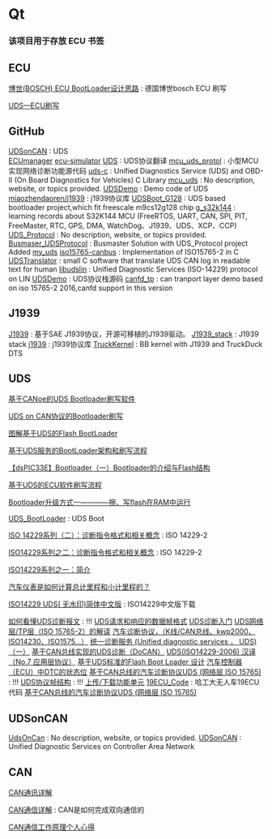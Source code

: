 # Qt
### 该项目用于存放 ECU 书签

## ECU

[博世(BOSCH) ECU BootLoader设计思路](https://blog.csdn.net/Allen_Spring/article/details/107145344) : 德国博世bosch ECU 刷写 

[UDS—ECU刷写](https://zhuanlan.zhihu.com/p/163058679)


## GitHub
[UDSonCAN](https://github.com/raychow/UDSonCAN) : UDS  
[ECUmanager](https://github.com/nitrousnrg/ECUmanager)
[ecu-simulator](https://github.com/lbenthins/ecu-simulator)
[UDS](https://github.com/taoynkkx/UDS) : UDS协议翻译
[mcu_uds_protol](https://github.com/jiangjie87481/mcu_uds_protol) : 小型MCU实现网络诊断功能源代码
[uds-c](https://github.com/jiangjie87481/uds-c) : Unified Diagnostics Service (UDS) and OBD-II (On Board Diagnostics for Vehicles) C Library
[mcu_uds](https://github.com/miaozhendaoren/mcu_uds) : No description, website, or topics provided.
[UDSDemo](https://github.com/jiangjie87481/UDSDemo) : Demo code of UDS
[miaozhendaoren/j1939](https://github.com/miaozhendaoren/j1939) : j1939协议库
[UDSBoot_G128](https://github.com/ukign/UDSBoot_G128) : UDS based bootloader project,which fit freescale m9cs12g128 chip
[g_s32k144](https://github.com/GreyZhang/g_s32k144) : learning records about S32K144 MCU (FreeRTOS, UART, CAN, SPI, PIT, FreeMaster, RTC, GPS, DMA, WatchDog、J1939、UDS、XCP、CCP)
[UDS_Protocol](https://github.com/Mariale13/UDS_Protocol) : No description, website, or topics provided.
[Busmaser_UDSProtocol](https://github.com/Mariale13/Busmaser_UDSProtocol) : Busmaster Solution with UDS_Protocol project Added
[my_uds](https://github.com/geekyes/my_uds)
[iso15765-canbus](https://github.com/devcoons/iso15765-canbus) : Implementation of ISO15765-2 in C
[UDSTranslator](https://github.com/MrtnsK/UDSTranslator) : small C software that translate UDS CAN log in readable text for human
[libudslin](https://github.com/nxyd/libudslin) : Unified Diagnostic Services (ISO-14229) protocol on LIN
[UDSDemo](https://github.com/ukign/UDSDemo) : UDS协议栈源码
[canfd_tp](https://github.com/ukign/canfd_tp) : can tranport layer demo based on iso 15765-2 2016,canfd support in this version

## J1939
[J1939](https://github.com/XeiTongXueFlyMe/J1939) : 基于SAE J1939协议，开源可移植的J1939驱动。 
[J1939_stack](https://github.com/mikebailey61/J1939_stack) : J1939 stack 
[j1939](https://github.com/yougukepp/j1939) : j1939协议库 
[TruckKernel](https://github.com/TruckHacking/TruckKernel) : BB kernel with J1939 and TruckDuck DTS 

## UDS

[基于CANoe的UDS Bootloader刷写软件](https://blog.csdn.net/farmer00/article/details/105587545/)

[UDS on CAN协议的Bootloader刷写](https://zhuanlan.zhihu.com/p/66140683)

[图解基于UDS的Flash BootLoader](https://zhuanlan.zhihu.com/p/69819290)

[基于UDS服务的BootLoader架构和刷写流程](https://zhuanlan.zhihu.com/p/148017247)

[【dsPIC33E】Bootloader（一）Bootloader的介绍与Flash结构](https://blog.csdn.net/u010875635/article/details/84660611)

[基于UDS的ECU软件刷写流程](https://zhuanlan.zhihu.com/p/37645386)

[Bootloader升级方式一————擦、写flash在RAM中运行](https://blog.csdn.net/minyuanxiani/article/details/79913353)

[UDS_BootLoader](https://github.com/GreenBoxNewEnergy/UDS_BootLoader) : UDS Boot 

[ISO 14229系列（二）：诊断指令格式和相关概念](https://blog.csdn.net/tfslovexizi/article/details/88524243) : ISO 14229-2

[ISO14229系列之二：诊断指令格式和相关概念](https://www.cnblogs.com/autogeek/p/4458658.html) : ISO 14229-2

[ISO14229系列之一：简介](https://www.cnblogs.com/autogeek/p/4458591.html)

[汽车仪表是如何计算总计里程和小计里程的？](https://www.cnblogs.com/autogeek/p/4225017.html)

[ISO14229 UDS( 无水印)简体中文版](http://www.100gsoft.cn/softdown/4965.html#downaddress) : ISO14229中文版下载

[如何看懂UDS诊断报文](https://www.jianshu.com/p/b5805e734ed6) : !!!
[UDS请求和响应的数据帧格式](https://blog.csdn.net/ChenGuiGan/article/details/87777584)
[UDS诊断入门](https://zhuanlan.zhihu.com/p/37310388)
[UDS网络层/TP层（ISO 15765-2）的解读](https://zhuanlan.zhihu.com/p/44857562)
[汽车诊断协议，（K线/CAN总线、kwp2000、ISO14230、ISO1575...）](https://blog.csdn.net/haha1fan/article/details/78007839)
[统一诊断服务 (Unified diagnostic services ， UDS) （一）](https://zhuanlan.zhihu.com/p/33583593)
[基于CAN总线实现的UDS诊断（DoCAN）](https://zhuanlan.zhihu.com/p/37063798)
[UDS(ISO14229-2006) 汉译（No.7 应用层协议）](https://www.cnblogs.com/isAndyWu/p/9584424.html)
[基于UDS标准的Flash Boot Loader 设计](http://www.fyl-tech.com/nd.jsp?id=59#_np=105_329)
[汽车控制器（ECU）中DTC的状态位](https://mp.weixin.qq.com/s?__biz=MzUyODgyMDI0OQ==&mid=2247483717&idx=2&sn=55e317acf1268f413f082c12b2cfa119&chksm=fa6b3033cd1cb925d9ead4bbb2dade0f9717e38b5818ceda53598d9f41b9f6469dfb8722b950&mpshare=1&scene=1&srcid=0529MTVAi9sTNyQA862pqGHf&pass_ticket=fXKprCqzX9p9OZ9nJFyHAS%2F9MqiG8sEkIcD5esPpqLN3MWs6fob6jp9mteazPgiW#rd)
[基于CAN总线的汽车诊断协议UDS (网络层 ISO 15765)](https://blog.csdn.net/qq_28086637/article/details/73699677) : !!!
[UDS协议帧结构](https://a9school.com/uds-frame_structure/) : !!!
[上传/下载功能单元](https://a9school.com/uds-upload_and_download/)
[19ECU_Code](https://github.com/ShieldQiQi/19ECU_Code) : 哈工大无人车19ECU代码
[基于CAN总线的汽车诊断协议UDS (网络层 ISO 15765)](https://blog.csdn.net/qq_28086637/article/details/73699677)

## UDSonCAN
[UdsOnCan](https://github.com/HouiLei/UdsOnCan) : No description, website, or topics provided.
[UDSonCAN](https://github.com/raychow/UDSonCAN) : Unified Diagnostic Services on Controller Area Network

## CAN 

[CAN通讯详解](https://blog.csdn.net/CSDN_Yoa/article/details/81384924)

[CAN通信详解](https://www.cnblogs.com/sgh69/p/11371817.html) : CAN是如何完成双向通信的

[CAN通信工作原理个人心得](https://www.cnblogs.com/dongry/p/9896691.html)

